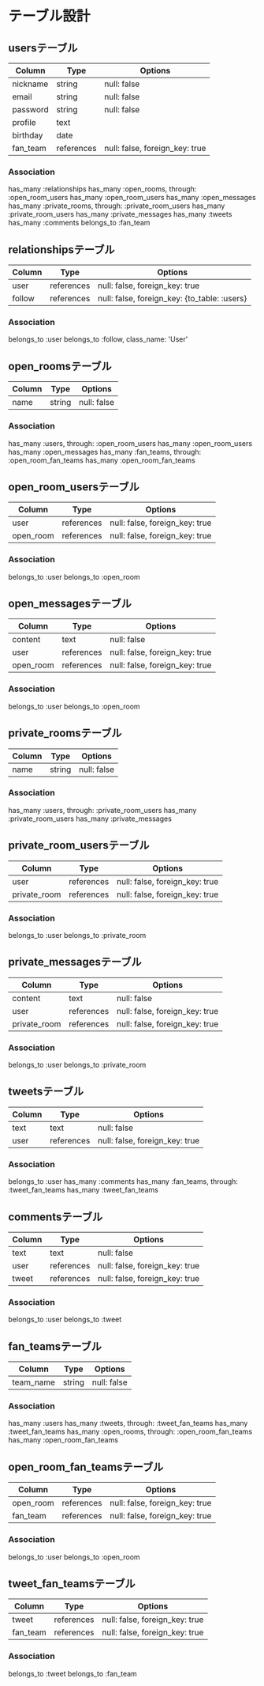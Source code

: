 # テーブル設計

## usersテーブル

| Column   | Type       | Options                        |
| -------- | ---------- | ------------------------------ |
| nickname | string     | null: false                    |
| email    | string     | null: false                    |
| password | string     | null: false                    |
| profile  | text       |                                |
| birthday | date       |                                |
| fan_team | references | null: false, foreign_key: true |

### Association

has_many :relationships
has_many :open_rooms, through: :open_room_users
has_many :open_room_users
has_many :open_messages
has_many :private_rooms, through: :private_room_users
has_many :private_room_users
has_many :private_messages
has_many :tweets
has_many :comments
belongs_to :fan_team

## relationshipsテーブル

| Column | Type       | Options                                      |
| ------ | ---------- | -------------------------------------------- |
| user   | references | null: false, foreign_key: true               |
| follow | references | null: false, foreign_key: {to_table: :users} |

### Association

belongs_to :user
belongs_to :follow, class_name: 'User'

## open_roomsテーブル

| Column | Type   | Options     |
| ------ | ------ | ----------- |
| name   | string | null: false |

### Association

has_many :users, through: :open_room_users
has_many :open_room_users
has_many :open_messages
has_many :fan_teams, through: :open_room_fan_teams
has_many :open_room_fan_teams

## open_room_usersテーブル

| Column    | Type       | Options                        |
| --------- | ---------- | ------------------------------ |
| user      | references | null: false, foreign_key: true |
| open_room | references | null: false, foreign_key: true |

### Association

belongs_to :user
belongs_to :open_room

## open_messagesテーブル

| Column    | Type       | Options                        |
| --------- | ---------- | ------------------------------ |
| content   | text       | null: false                    |
| user      | references | null: false, foreign_key: true |
| open_room | references | null: false, foreign_key: true |

### Association

belongs_to :user
belongs_to :open_room

## private_roomsテーブル

| Column | Type   | Options     |
| ------ | ------ | ----------- |
| name   | string | null: false |

### Association

has_many :users, through: :private_room_users
has_many :private_room_users
has_many :private_messages

## private_room_usersテーブル

| Column       | Type       | Options                        |
| ------------ | ---------- | ------------------------------ |
| user         | references | null: false, foreign_key: true |
| private_room | references | null: false, foreign_key: true |

### Association

belongs_to :user
belongs_to :private_room

## private_messagesテーブル

| Column       | Type       | Options                        |
| ------------ | ---------- | ------------------------------ |
| content      | text       | null: false                    |
| user         | references | null: false, foreign_key: true |
| private_room | references | null: false, foreign_key: true |

### Association

belongs_to :user
belongs_to :private_room

## tweetsテーブル

| Column | Type       | Options                        |
| ------ | ---------- | ------------------------------ |
| text   | text       | null: false                    |
| user   | references | null: false, foreign_key: true |

### Association

belongs_to :user
has_many :comments
has_many :fan_teams, through: :tweet_fan_teams
has_many :tweet_fan_teams

## commentsテーブル

| Column | Type       | Options                        |
| ------ | ---------- | ------------------------------ |
| text   | text       | null: false                    |
| user   | references | null: false, foreign_key: true |
| tweet  | references | null: false, foreign_key: true |

### Association

belongs_to :user
belongs_to :tweet

## fan_teamsテーブル

| Column    | Type   | Options     |
| --------- | ------ | ----------- |
| team_name | string | null: false |

### Association

has_many :users
has_many :tweets, through: :tweet_fan_teams
has_many :tweet_fan_teams
has_many :open_rooms, through: :open_room_fan_teams
has_many :open_room_fan_teams

## open_room_fan_teamsテーブル

| Column    | Type       | Options                        |
| --------- | ---------- | ------------------------------ |
| open_room | references | null: false, foreign_key: true |
| fan_team  | references | null: false, foreign_key: true |

### Association

belongs_to :user
belongs_to :open_room

## tweet_fan_teamsテーブル

| Column   | Type       | Options                        |
| -------- | ---------- | ------------------------------ |
| tweet    | references | null: false, foreign_key: true |
| fan_team | references | null: false, foreign_key: true |

### Association

belongs_to :tweet
belongs_to :fan_team
